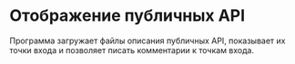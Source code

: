 # Отображение публичных API

Программа загружает файлы описания публичных API, показывает их точки входа
и позволяет писать комментарии к точкам входа.
